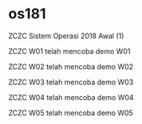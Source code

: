 # os181
ZCZC Sistem Operasi 2018 Awal (1)

ZCZC W01 telah mencoba demo W01

ZCZC W02 telah mencoba demo W02

ZCZC W03 telah mencoba demo W03

ZCZC W04 telah mencoba demo W04

ZCZC W05 telah mencoba demo W05
